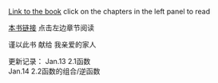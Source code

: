 [Link to the book](http://ryancheunggit.gitbooks.io/calculus-with-python/content/) click on the chapters in the left panel to read 

[本书链接](http://ryancheunggit.gitbooks.io/calculus-with-python/content/) 点击左边章节阅读

谨以此书 献给 我亲爱的家人

更新记录：
Jan.13 2.1函数  
Jan.14 2.2函数的组合/逆函数